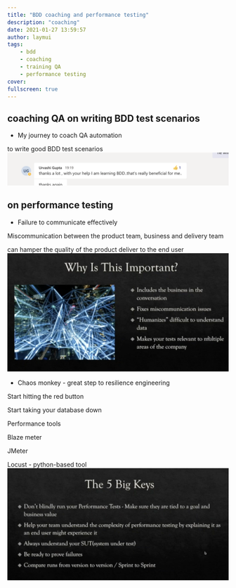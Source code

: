 ```yaml
---
title: "BDD coaching and performance testing"
description: "coaching"
date: 2021-01-27 13:59:57
author: laymui
tags:
    - bdd 
    - coaching
    - training QA
    - performance testing
cover: 
fullscreen: true
---
```


## coaching QA on writing BDD test scenarios
- My journey to coach QA automation 

to write good BDD test scenarios
![](../../../static/images/coaching1.png)

## on performance testing
- Failure to communicate effectively 

Miscommunication between the product team, business and delivery team 

can hamper the quality of the product deliver to the end user
![](../../../static/images/performance-testing1.png)

- Chaos monkey - great step to resilience engineering

Start hitting the red button

Start taking your database down

Performance tools 

Blaze meter

JMeter

Locust - python-based tool
![](../../../static/images/performance-testing2.png)


